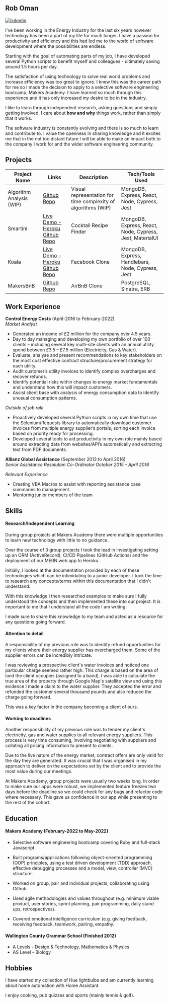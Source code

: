 ## Rob Oman

[![linkedin](https://img.shields.io/badge/LinkedIn-0077B5?style=for-the-badge&logo=linkedin&logoColor=white)](https://www.linkedin.com/in/rob-oman)

I've been working in the Energy Industry for the last six years however technology has been a part of my life for much longer. I have a passion for productivity and efficiency and this had led me to the world of software development where the possibilities are endless.

Starting with the goal of automating parts of my job, I have developed several Python scripts to benefit myself and colleagues - ultimately saving around 1.5 hours per day. 

The satisfaction of using technology to solve real world problems and increase efficiency was too great to ignore. I knew this was the career path for me so I made the decision to apply to a selective software engineering bootcamp, Makers Academy. I have learned so much through this experience and it has only increased my desire to be in the industry. 

I like to learn through independent research, asking questions and simply getting involved. I care about **how and why** things work, rather than simply that it works.

The software industry is constantly evolving and there is so much to learn and contribute to. I value the openness in sharing knowledge and it excites me that in the not too distant future I will be able to make an impact both to the company I work for and the wider software engineering community.


## Projects

| Project Name       | Links                           | Description                                                  | Tech/Tools Used                                          |
|--------------------|---------------------------------|--------------------------------------------------------------|----------------------------------------------------------|
| Algorithm Analysis (WIP) | [Github Repo](https://github.com/r94o/algorithm-complexity) | Visual representation for time complexity of algorithms (WIP) | MongoDB, Express, React, Node, Cypress, Jest |
| Smartini           | [Live Demo - Heroku](https://smartini-makers.herokuapp.com/)  [Github Repo](https://github.com/r94o/smartini) | Cocktail Recipe Finder                                       | MongoDB, Express, React, Node, Cypress, Jest, MaterialUI |
| Koala              | [Live Demo - Heroku](https://koala-acebook.herokuapp.com/)  [Github Repo](https://github.com/r94o/Koala) | Facebook Clone                                               | MongoDB, Express, Handlebars, Node, Cypress, Jest        |
| MakersBnB          | [Github Repo](https://github.com/r94o/MakersBnB) | AirBnB Clone                                                 | PostgreSQL, Sinatra, ERB                                 |
## Work Experience

**Control Energy Costs** (April-2016 to February-2022)  
_Market Analyst_

- Generated an income of £2 million for the company over 4.5 years.
- Day to day managing and developing my own portfolio of over 100 clients – including several key multi-site clients with an annual utility spend between £3.5 – £7.5 million (Electricity, Gas & Water).
- Evaluate, analyse and present recommendations to key stakeholders on the most cost effective contract structure/procurement strategy for each utility.
- Audit customer’s utility invoices to identify complex overcharges and recover refunds.
- Identify potential risks within changes to energy market fundamentals and understand how this will impact
customers.
- Assist client base with analysis of energy consumption data to identify unusual consumption patterns.

_Outside of job role_
- Proactively developed several Python scripts in my own time that use the Selenium/Requests library to automatically download customer invoices from multiple energy supplier’s portals, sorting each invoice based on priority ready for processing.
- Developed several tools to aid productivity in my own role mainly based around extracting data from websites/API’s automatically and extracting text from PDF documents.


**Allianz Global Assistance** (September 2013 to April 2016)  
_Senior Assistance Resolution Co-Ordinator October 2015 – April 2016_

_Relevant Experience_
- Creating VBA Macros to assist with reporting assistance case summaries to management.
- Mentoring junior members of the team

## Skills

#### Research/Independent Learning
During group projects at Makers Academy there were multiple opportunities to learn new technology with little to no guidance.

Over the course of 3 group projects I took the lead in investigating setting up an ORM (ActiveRecord), CI/CD Pipelines (GitHub Actions) and the deployment of our MERN web app to Heroku.

Initially, I looked at the documentation provided by each of these technologies which can be intimidating to a junior developer. I took the time to research any concepts/terms within this documentation that I didn't understand. 

With this knowledge I then researched examples to make sure I fully understood the concepts and then implemented these into our project. It is important to me that I understand all the code I am writing.

I made sure to share this knowledge to my team and acted as a resource for any questions going forward.

#### Attention to detail
A responsibility of my previous role was to identify refund opportunities for my clients where their energy supplier has overcharged them. Some of the supplier errors can be incredibly intricate.

I was reviewing a prospective client's water invoices and noticed one particular charge seemed rather high. This charge is based on the area of land the client occupies (assigned to a band). I was able to calculate the true area of the property through Google Map's satellite view and using this evidence I made a claim to the water supplier. They accepted the error and refunded the customer several thousand pounds and also reduced the charge going forward.

This was a key factor in the company becoming a client of ours.

#### Working to deadlines
Another responsibility of my previous role was to tender my client's electricity, gas and water supplies to all relevant energy suppliers. This process is very time consuming, involving negotiating with suppliers and collating all pricing information to present to clients.

Due to the live nature of the energy market, contract offers are only valid for the day they are generated. It was crucial that I was organised in my approach to deliver on the expectations set by the client and to provide the most value during our meetings.

At Makers Academy, group projects were usually two weeks long. In order to make sure our apps were robust, we implemented feature freezes two days before the deadline so we could check for any bugs and refactor code where necessary. This gave us confidence in our app while presenting to the rest of the cohort.

## Education

#### Makers Academy (February-2022 to May-2022)

- Selective software engineering bootcamp covering Ruby and full-stack Javascript.

- Built programs/applications following object-oriented programming (OOP) principles, using a test driven development (TDD) approach, effective debugging processes and a model, view, controller (MVC) structure.

- Worked on group, pair and individual projects, collaborating using Github.

- Used agile methodologies and values throughout (e.g. minimum viable product, user stories, sprint planning, pair programming, daily stand ups, retrospectives).

- Covered emotional intelligence curriculum (e.g. giving feedback, receiving feedback, teamwork, pairing, empathy.

#### Wallington County Grammar School (Finished 2012)

- A Levels - Design & Technology, Mathematics & Physics
- AS Level - Biology

## Hobbies

I have started my collection of Hue lightbulbs and am currently learning about home automation with Home Assistant.

I enjoy cooking, pub quizzes and sports (mainly tennis & golf).
